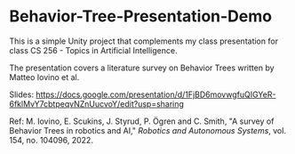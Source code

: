 # Behavior-Tree-Presentation-Demo

This is a simple Unity project that complements my class presentation for class CS 256 - Topics in Artificial Intelligence.

The presentation covers a literature survey on Behavior Trees written by Matteo Iovino et al.

Slides: https://docs.google.com/presentation/d/1FjBD6movwgfuQIGYeR-6fklMvY7cbtpeqvNZnUucvoY/edit?usp=sharing

Ref: M. Iovino, E. Scukins, J. Styrud, P. Ögren and C. Smith, "A survey of Behavior Trees in robotics and AI," _Robotics and Autonomous Systems_, vol. 154, no. 104096, 2022.
